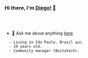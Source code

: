 ### Hi there, I'm [Diego!](https://ko-fi.com/diegopisani) 👋

<br />
<br />

- 💬 Ask me about anything [here](https://github.com/luidiblu/luidiblu/issues)


```
  - Living in São Paulo, Brazil 🇧🇷.
  - 19 years old.
  - Community manager (Boitatech).
```

